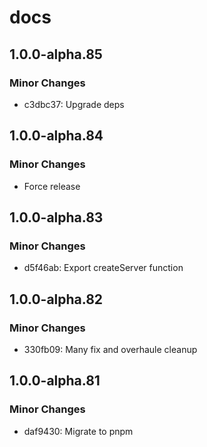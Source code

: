# docs

## 1.0.0-alpha.85

### Minor Changes

- c3dbc37: Upgrade deps

## 1.0.0-alpha.84

### Minor Changes

- Force release

## 1.0.0-alpha.83

### Minor Changes

- d5f46ab: Export createServer function

## 1.0.0-alpha.82

### Minor Changes

- 330fb09: Many fix and overhaule cleanup

## 1.0.0-alpha.81

### Minor Changes

- daf9430: Migrate to pnpm
